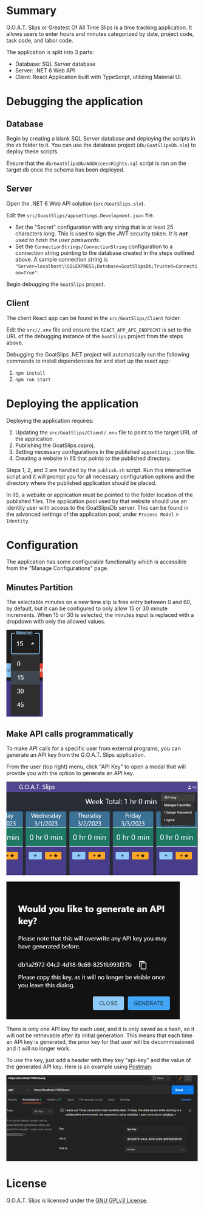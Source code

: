 # Summary

G.O.A.T. Slips or Greatest Of All Time Slips is a time tracking application. It allows users to enter hours and minutes categorized by date, project code, task code, and labor code.

The application is split into 3 parts:

- Database: SQL Server database
- Server: .NET 6 Web API
- Client: React Application built with TypeScript, utilizing Material UI.

# Debugging the application

## Database

Begin by creating a blank SQL Server database and deploying the scripts in the `db` folder to it. You can use the database project (`db/GoatSlipsDb.sln`) to deploy these scripts.

Ensure that the `db/GoatSlipsDb/AddAccessRights.sql` script is ran on the target db once the schema has been deployed.

## Server

Open the .NET 6 Web API solution (`src/GoatSlips.sln`).

Edit the `src/GoastSlips/appsettings.Development.json` file.

- Set the "Secret" configuration with any string that is at least 25 characters long. This is used to sign the JWT security token. _It is **not** used to hash the user passwords._
- Set the `ConnectionStrings/ConnectionString` configuration to a connection string pointing to the database created in the steps outlined above. A sample connection string is `"Server=localhost\\SQLEXPRESS;Database=GoatSlipsDb;Trusted=Connection=True"`.

Begin debugging the `GoatSlips` project.

## Client

The client React app can be found in the `src/GoatSlips/Client` folder.

Edit the `src//.env` file and ensure the `REACT_APP_API_ENDPOINT` is set to the URL of the debugging instance of the `GoatSlips` project from the steps above.

Debugging the GoatSlips .NET project will automatically run the following commands to install dependencies for and start up the react app:

1. `npm install`
2. `npm run start`

# Deploying the application

Deploying the application requires:

1. Updating the `src/GoatSlips/Client/.env` file to point to the target URL of the application.
2. Publishing the GoatSlips.csproj.
3. Setting necessary configurations in the published `appsettings.json` file.
4. Creating a website in IIS that points to the published directory.

Steps 1, 2, and 3 are handled by the `publish.sh` script. Run this interactive script and it will prompt you for all necessary configuration options and the directory where the published application should be placed.

In IIS, a website or application must be pointed to the folder location of the published files. The application pool used by that website should use an identity user with access to the GoatSlipsDb server. This can be found in the advanced settings of the application pool, under `Process Model` > `Identity`.

# Configuration

The application has some configurable functionality which is accessible from the "Manage Configurations" page.

## Minutes Partition

The selectable minutes on a new time slip is free entry between 0 and 60, by default, but it can be configured to only allow 15 or 30 minute increments. When 15 or 30 is selected, the minutes input is replaced with a dropdown with only the allowed values.

![Minutes Partition](./documentation/minutesPartition.png)

## Make API calls programmatically

To make API calls for a specific user from external programs, you can generate an API key from the G.O.A.T. Slips application.

From the user (top right) menu, click "API Key" to open a modal that will provide you with the option to generate an API key.

![API Key Menu Option](./documentation/apiKeyMenu.png)

![API Key Menu Option](./documentation/apiKeyGeneration.png)

There is only one API key for each user, and it is only saved as a hash, so it will not be retrievable after its initial generation. This means that each time an API key is generated, the prior key for that user will be decommissioned and it will no longer work.

To use the key, just add a header with they key "api-key" and the value of the generated API key. Here is an example using [Postman](https://www.postman.com/):

![API Key Menu Option](./documentation/apiKeyHeader.png)

# License

G.O.A.T. Slips is licensed under the [GNU GPLv3 License](https://github.com/TeeGree/goat-slips/blob/main/LICENSE.md).
